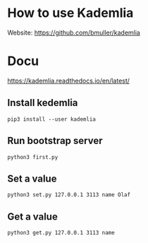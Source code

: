 # How to use Kademlia
Website: https://github.com/bmuller/kademlia

# Docu
https://kademlia.readthedocs.io/en/latest/

## Install kedemlia
```console
pip3 install --user kademlia
```

## Run bootstrap server
```console
python3 first.py
```

## Set a value
```console
python3 set.py 127.0.0.1 3113 name Olaf 
```

## Get a value
```console
python3 get.py 127.0.0.1 3113 name  
```